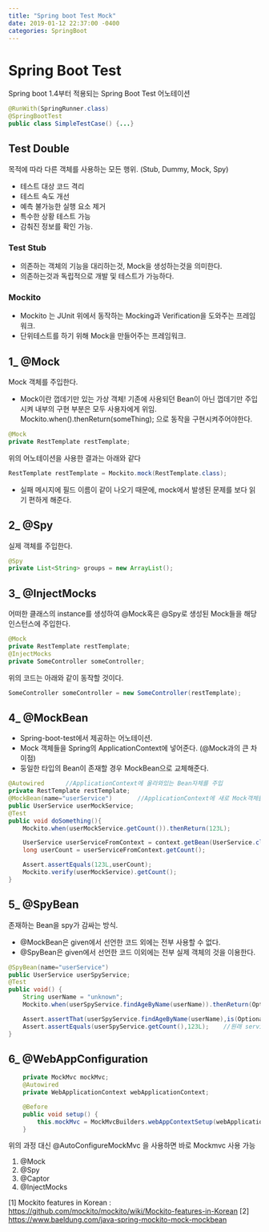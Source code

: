 ```yaml
---
title: "Spring boot Test Mock"
date: 2019-01-12 22:37:00 -0400
categories: SpringBoot
---
```


# Spring Boot Test

Spring boot 1.4부터 적용되는 Spring Boot Test 어노테이션
```java
@RunWith(SpringRunner.class)
@SpringBootTest
public class SimpleTestCase() {...}
```
## Test Double
목적에 따라 다른 객체를 사용하는 모든 행위. (Stub, Dummy, Mock, Spy)
- 테스트 대상 코드 격리
- 테스트 속도 개선
- 예측 불가능한 실행 요소 제거
- 특수한 상황 테스트 가능
- 감춰진 정보를 확인 가능. 
  
### Test Stub
+ 의존하는 객체의 기능을 대리하는것, Mock을 생성하는것을 의미한다. 
+ 의존하는것과 독립적으로 개발 및 테스트가 가능하다.

### Mockito
- Mockito 는 JUnit 위에서 동작하는 Mocking과 Verification을 도와주는 프레임워크.
- 단위테스트를 하기 위해 Mock을 만들어주는 프레임워크.

## 1_ @Mock
Mock 객체를 주입한다.
+ Mock이란 껍데기만 있는 가상 객체!
    기존에 사용되던 Bean이 아닌 껍데기만 주입시켜 내부의 구현 부분은 모두 사용자에게 위임.
    Mockito.when().thenReturn(someThing); 으로 동작을 구현시켜주어야한다.
```java
@Mock
private RestTemplate restTemplate;
```
위의 어노테이션을 사용한 결과는 아래와 같다
```java
RestTemplate restTemplate = Mockito.mock(RestTemplate.class);
```
+ 실패 메시지에 필드 이름이 같이 나오기 때문에, mock에서 발생된 문제를 보다 읽기 편하게 해준다. 

## 2_ @Spy
실제 객체를 주입한다.
```java
@Spy
private List<String> groups = new ArrayList();
```

## 3_ @InjectMocks
어떠한 클래스의 instance를 생성하여 @Mock혹은 @Spy로 생성된 Mock들을 해당 인스턴스에 주입한다. 
```java
@Mock
private RestTemplate restTemplate;
@InjectMocks
private SomeController someController;
```
위의 코드는 아래와 같이 동작할 것이다.
```java
SomeController someController = new SomeController(restTemplate);
```

## 4_ @MockBean
- Spring-boot-test에서 제공하는 어노테이션.
- Mock 객체들을 Spring의 ApplicationContext에 넣어준다. (@Mock과의 큰 차이점)
- 둥일한 타입의 Bean이 존재할 경우 MockBean으로 교체해준다.
```java
@Autowired      //ApplicationContext에 올라와있는 Bean자체를 주입
private RestTemplate restTemplate;
@MockBean(name="userService")       //ApplicationContext에 새로 Mock객체를 올리고, 기존에 context에 있던 객체를 덮어쓴다.
public UserService userMockService;
@Test
public void doSomething(){
    Mockito.when(userMockService.getCount()).thenReturn(123L);

    UserService userServiceFromContext = context.getBean(UserService.class);
    long userCount = userServiceFromContext.getCount();

    Assert.assertEquals(123L,userCount);
    Mockito.verify(userMockService).getCount();
}
```

## 5_ @SpyBean
존재하는 Bean을 spy가 감싸는 방식.

- @MockBean은 given에서 선언한 코드 외에는 전부 사용할 수 없다.
- @SpyBean은 given에서 선언한 코드 이외에는 전부 실제 객체의 것을 이용한다.
```java
@SpyBean(name="userService")
public UserService userSpyService;
@Test
public void() {
    String userName = "unknown";
    Mockito.when(userSpyService.findAgeByName(userName)).thenReturn(Optional.empty());

    Assert.assertThat(userSpyService.findAgeByName(userName),is(Optional.Empty())); //위에서 지정한 동작대로 리턴될것
    Assert.assertEquals(userSpyService.getCount(),123L);    //원래 service에서 선언한 함수대로 리턴될것.
} 
```

## 6_ @WebAppConfiguration
```java
    private MockMvc mockMvc;
    @Autowired
    private WebApplicationContext webApplicationContext;

    @Before
    public void setup() {
        this.mockMvc = MockMvcBuilders.webAppContextSetup(webApplicationContext).build();
    }
```
위의 과정 대신 @AutoConfigureMockMvc 을 사용하면 바로 Mockmvc 사용 가능







1. @Mock
2. @Spy
3. @Captor
4. @InjectMocks

[1] Mockito features in Korean : https://github.com/mockito/mockito/wiki/Mockito-features-in-Korean
[2] https://www.baeldung.com/java-spring-mockito-mock-mockbean
